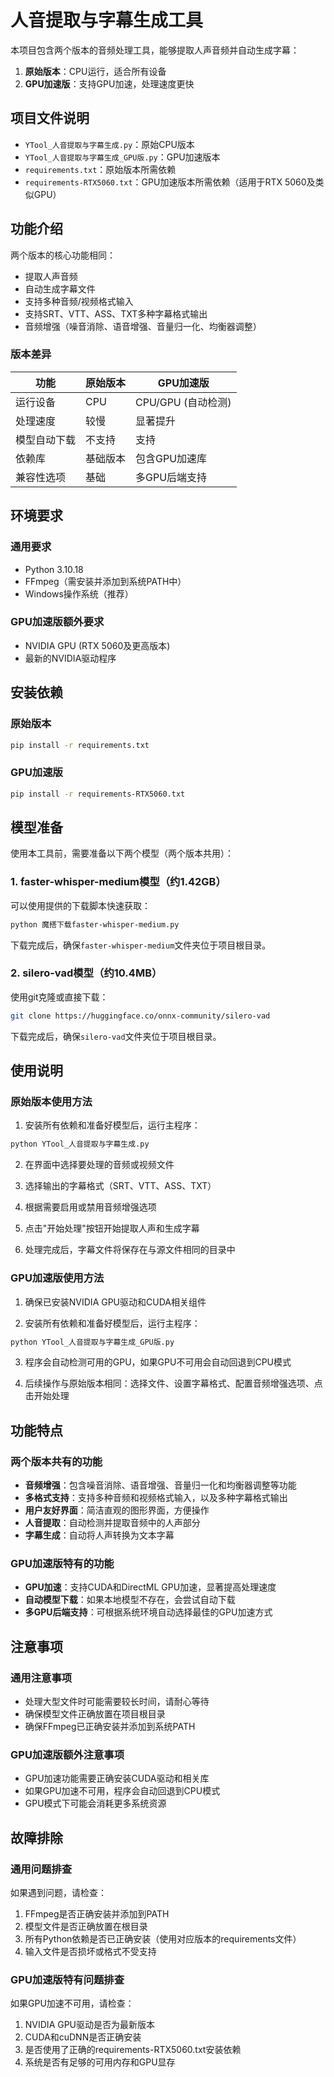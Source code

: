 # 人音提取与字幕生成工具

本项目包含两个版本的音频处理工具，能够提取人声音频并自动生成字幕：
1. **原始版本**：CPU运行，适合所有设备
2. **GPU加速版**：支持GPU加速，处理速度更快

## 项目文件说明

- `YTool_人音提取与字幕生成.py`：原始CPU版本
- `YTool_人音提取与字幕生成_GPU版.py`：GPU加速版本
- `requirements.txt`：原始版本所需依赖
- `requirements-RTX5060.txt`：GPU加速版本所需依赖（适用于RTX 5060及类似GPU）

## 功能介绍

两个版本的核心功能相同：
- 提取人声音频
- 自动生成字幕文件
- 支持多种音频/视频格式输入
- 支持SRT、VTT、ASS、TXT多种字幕格式输出
- 音频增强（噪音消除、语音增强、音量归一化、均衡器调整）

### 版本差异

| 功能 | 原始版本 | GPU加速版 |
|------|---------|-----------|
| 运行设备 | CPU | CPU/GPU (自动检测) |
| 处理速度 | 较慢 | 显著提升 |
| 模型自动下载 | 不支持 | 支持 |
| 依赖库 | 基础版本 | 包含GPU加速库 |
| 兼容性选项 | 基础 | 多GPU后端支持 |

## 环境要求

### 通用要求

- Python 3.10.18
- FFmpeg（需安装并添加到系统PATH中）
- Windows操作系统（推荐）

### GPU加速版额外要求

- NVIDIA GPU (RTX 5060及更高版本)
- 最新的NVIDIA驱动程序

## 安装依赖

### 原始版本

```bash
pip install -r requirements.txt
```

### GPU加速版

```bash
pip install -r requirements-RTX5060.txt
```

## 模型准备

使用本工具前，需要准备以下两个模型（两个版本共用）：

### 1. faster-whisper-medium模型（约1.42GB）

可以使用提供的下载脚本快速获取：

```bash
python 魔搭下载faster-whisper-medium.py
```

下载完成后，确保`faster-whisper-medium`文件夹位于项目根目录。

### 2. silero-vad模型（约10.4MB）

使用git克隆或直接下载：

```bash
git clone https://huggingface.co/onnx-community/silero-vad
```

下载完成后，确保`silero-vad`文件夹位于项目根目录。

## 使用说明

### 原始版本使用方法

1. 安装所有依赖和准备好模型后，运行主程序：

```bash
python YTool_人音提取与字幕生成.py
```

2. 在界面中选择要处理的音频或视频文件

3. 选择输出的字幕格式（SRT、VTT、ASS、TXT）

4. 根据需要启用或禁用音频增强选项

5. 点击"开始处理"按钮开始提取人声和生成字幕

6. 处理完成后，字幕文件将保存在与源文件相同的目录中

### GPU加速版使用方法

1. 确保已安装NVIDIA GPU驱动和CUDA相关组件

2. 安装所有依赖和准备好模型后，运行主程序：

```bash
python YTool_人音提取与字幕生成_GPU版.py
```

3. 程序会自动检测可用的GPU，如果GPU不可用会自动回退到CPU模式

4. 后续操作与原始版本相同：选择文件、设置字幕格式、配置音频增强选项、点击开始处理

## 功能特点

### 两个版本共有的功能

- **音频增强**：包含噪音消除、语音增强、音量归一化和均衡器调整等功能
- **多格式支持**：支持多种音频和视频格式输入，以及多种字幕格式输出
- **用户友好界面**：简洁直观的图形界面，方便操作
- **人音提取**：自动检测并提取音频中的人声部分
- **字幕生成**：自动将人声转换为文本字幕

### GPU加速版特有的功能

- **GPU加速**：支持CUDA和DirectML GPU加速，显著提高处理速度
- **自动模型下载**：如果本地模型不存在，会尝试自动下载
- **多GPU后端支持**：可根据系统环境自动选择最佳的GPU加速方式

## 注意事项

### 通用注意事项

- 处理大型文件时可能需要较长时间，请耐心等待
- 确保模型文件正确放置在项目根目录
- 确保FFmpeg已正确安装并添加到系统PATH

### GPU加速版额外注意事项

- GPU加速功能需要正确安装CUDA驱动和相关库
- 如果GPU加速不可用，程序会自动回退到CPU模式
- GPU模式下可能会消耗更多系统资源

## 故障排除

### 通用问题排查

如果遇到问题，请检查：
1. FFmpeg是否正确安装并添加到PATH
2. 模型文件是否正确放置在根目录
3. 所有Python依赖是否已正确安装（使用对应版本的requirements文件）
4. 输入文件是否损坏或格式不受支持

### GPU加速版特有问题排查

如果GPU加速不可用，请检查：
1. NVIDIA GPU驱动是否为最新版本
2. CUDA和cuDNN是否正确安装
3. 是否使用了正确的requirements-RTX5060.txt安装依赖
4. 系统是否有足够的可用内存和GPU显存